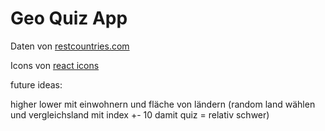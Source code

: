 # Geo Quiz App

Daten von [restcountries.com]("https://restcountries.com")

Icons von [react icons]("https://react-icons.github.io/react-icons/")

future ideas:

higher lower mit einwohnern und fläche von ländern
(random land wählen und vergleichsland mit index +- 10 damit quiz = relativ schwer)
